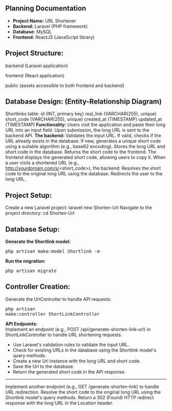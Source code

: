 ## Planning Documentation
<ul>
    <li><b>Project Name:</b> URL Shortener</li>
    <li><b>Backend:</b> Laravel (PHP framework)</li>
    <li><b>Database:</b> MySQL</li>
    <li><b>Frontend:</b> ReactJS (JavaScript library)</li>
</ul>

## Project Structure:
<p>backend (Laravel application)</p>
<p>frontend (React application)</p>
<p>public (assets accessible to both frontend and backend)</p>

## Database Design: (Entity-Relationship Diagram)
Shortlinks table:
id (INT, primary key)
real_link (VARCHAR(255), unique)
short_code (VARCHAR(255), unique)
created_at (TIMESTAMP)
updated_at (TIMESTAMP)
**Functionality:**
Users visit the application and paste their long URL into an input field.
Upon submission, the long URL is sent to the backend API.
**The backend:**
Validates the input URL.
If valid, checks if the URL already exists in the database.
If new, generates a unique short code using a suitable algorithm (e.g., base62 encoding).
Stores the long URL and short code in the database.
Returns the short code to the frontend.
The frontend displays the generated short code, allowing users to copy it.
When a user visits a shortened URL (e.g., http://yourdomain.com/s/<short_code>), the backend:
Resolves the short code to the original long URL using the database.
Redirects the user to the long URL.

## Project Setup:
Create a new Laravel project: laravel new Shorten-Url
Navigate to the project directory: cd Shorten-Url

## Database Setup:

**Generate the Shortlink model:** <br>
<pre>php artisan make:model Shortlink -m</pre>
**Run the migration:** <br>
<pre>php artisan migrate</pre>

## Controller Creation:
Generate the UrlController to handle API requests: <pre>php artisan make:controller ShortLinkController</pre>
**API Endpoints:** <br>
Implement an endpoint (e.g., POST /api/generate-shorten-link-url) in ShortLinkController to handle URL shortening requests.
<ul>
    <li>Use Laravel's validation rules to validate the input URL.</li>
    <li>Check for existing URLs in the database using the Shortlink model's query methods.</li>
    <li>Create a new Url instance with the long URL and short code.</li>
    <li>Save the Url to the database.</li>
    <li>Return the generated short code in the API response.</li>
</ul>
<hr>

<p>Implement another endpoint (e.g., GET /generate-shorten-link) to handle URL redirection.
Resolve the short code to the original long URL using the Shortlink model's query methods.
Return a 302 (Found) HTTP redirect response with the long URL in the Location header. </p>

